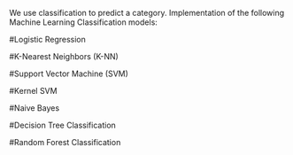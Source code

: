 We use classification to predict a category.
Implementation of the following Machine Learning Classification models:

#Logistic Regression

#K-Nearest Neighbors (K-NN)

#Support Vector Machine (SVM)

#Kernel SVM

#Naive Bayes

#Decision Tree Classification

#Random Forest Classification
